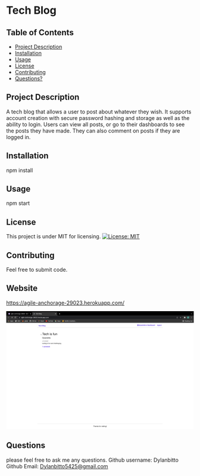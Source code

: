 # Tech Blog
  ## Table of Contents
  * [Project Description](#project-description)
  * [Installation](#installation)
  * [Usage](#usage)
  * [License](#license)
  * [Contributing](#contributing)
  * [Questions?](#questions)
  ## Project Description
  A tech blog that allows a user to post about whatever they wish. It supports account creation with secure password hashing and storage as well as the ability to login. Users can view all posts, or go to their dashboards to see the posts they have made. They can also comment on posts if they are logged in.
  ## Installation
  npm install
  ## Usage
  npm start
  ## License
  This project is under MIT for licensing.
  [![License: MIT](https://img.shields.io/badge/License-MIT-yellow.svg)](https://opensource.org/licenses/MIT)
  ## Contributing
  Feel free to submit code.
  ## Website
  https://agile-anchorage-29023.herokuapp.com/
  
  ![tech blog](./tech-blog.png)
  ## Questions
  please feel free to ask me any questions.
  Github username: Dylanbitto
  Github Email: <Dylanbitto5425@gmail.com>
  